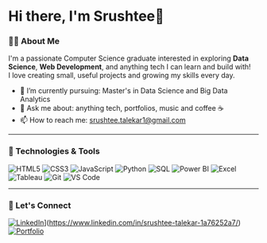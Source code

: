 # Hi there, I'm Srushtee👋

### 👨‍💻 About Me

I'm a passionate Computer Science graduate interested in exploring **Data Science**, **Web Development**, and anything tech I can learn and build with!  
I love creating small, useful projects and growing my skills every day.

- 🌱 I’m currently pursuing: Master's in Data Science and Big Data Analytics
- 💬 Ask me about: anything tech, portfolios, music and coffee ☕
- 📫 How to reach me: srushtee.talekar1@gmail.com

---

### 🧰 Technologies & Tools

![HTML5](https://img.shields.io/badge/-HTML5-E34F26?style=flat&logo=html5&logoColor=white)
![CSS3](https://img.shields.io/badge/-CSS3-1572B6?style=flat&logo=css3)
![JavaScript](https://img.shields.io/badge/-JavaScript-F7DF1E?style=flat&logo=javascript&logoColor=black)
![Python](https://img.shields.io/badge/-Python-3776AB?style=flat&logo=python&logoColor=white)
![SQL](https://img.shields.io/badge/-SQL-4479A1?style=flat&logo=mysql&logoColor=white)
![Power BI](https://img.shields.io/badge/-Power%20BI-F2C811?style=flat&logo=powerbi&logoColor=black)
![Excel](https://img.shields.io/badge/-Excel-217346?style=flat&logo=microsoft-excel&logoColor=white)
![Tableau](https://img.shields.io/badge/-Tableau-E97627?style=flat&logo=tableau&logoColor=white)
![Git](https://img.shields.io/badge/-Git-F05032?style=flat&logo=git&logoColor=white)
![VS Code](https://img.shields.io/badge/-VSCode-007ACC?style=flat&logo=visual-studio-code&logoColor=white)

---

### 🔗 Let's Connect

[![LinkedIn](https://img.shields.io/badge/LinkedIn-blue?logo=linkedin&style=flat)]([https://linkedin.com/in/yourprofile)](https://www.linkedin.com/in/srushtee-talekar-1a76252a7/)  
[![Portfolio](https://img.shields.io/badge/Portfolio-000?logo=firefox&style=flat)](https://yourportfolio.com)
